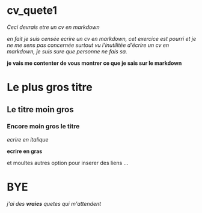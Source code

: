# cv_quete1
*Ceci devrais etre un cv en markdown*

*en fait je suis censée ecrire un cv en markdown, cet exercice est pourri et je ne me sens pas concernée surtout vu l'inutilitée d'écrire un cv en markdown, je suis sure que personne ne fais sa.*

 **je vais me contenter de vous montrer ce que je sais sur le markdown**

 # Le plus gros titre
 ## Le titre moin gros
 ### Encore moin gros le titre

 *ecrire en italique*

 **ecrire en gras**

 et moultes autres option pour inserer des liens ...

 # BYE 
 *j'ai des **vraies** quetes qui m'attendent*
 
 
